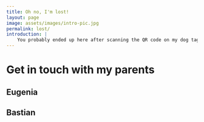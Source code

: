 ```yaml
---
title: Oh no, I'm lost!
layout: page
image: assets/images/intro-pic.jpg
permalink: lost/
introduction: |
    You probably ended up here after scanning the QR code on my dog tag! So what should you do now?!
---
```


# Get in touch with my parents

## Eugenia


## Bastian
